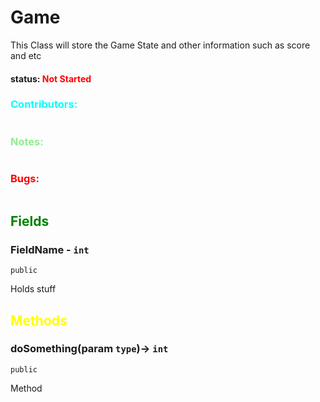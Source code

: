 # Game
This Class will store the Game State and other information such as score and  etc

#### status: <span style="color:Red;">Not Started</span>
### <span style="color:cyan;">Contributors:</span>
<!--put your names here between the ``` if you worked on it, and put what you did-->
```diff

```
### <span style="color:lightgreen;">Notes:</span>
```diff

```
### <span style="color:red;">Bugs:</span>
```diff
```
## <span style="color:green;">Fields</span>

### FieldName - `int`
`public`

Holds stuff

## <span style="color:yellow;">Methods</span>

### doSomething(param `type`)-> `int`
`public` 

Method
